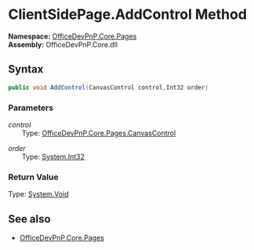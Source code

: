 # ClientSidePage.AddControl Method  
**Namespace:** [OfficeDevPnP.Core.Pages](OfficeDevPnP.Core.Pages.md)  
**Assembly:** OfficeDevPnP.Core.dll  
## Syntax
```C#
public void AddControl(CanvasControl control,Int32 order)
```
### Parameters
*control*  
&emsp;&emsp;Type: [OfficeDevPnP.Core.Pages.CanvasControl](OfficeDevPnP.Core.Pages.CanvasControl.md) 
&emsp;&emsp;  
  
*order*  
&emsp;&emsp;Type: [System.Int32](System.Int32.md) 
&emsp;&emsp;  
  
### Return Value
Type: [System.Void](System.Void.md 
)
## See also
- [OfficeDevPnP.Core.Pages](OfficeDevPnP.Core.Pages.md)
